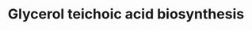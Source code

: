 ---
annotations:
- type: Pathway Ontology
  value: classic metabolic pathway
authors:
- M.Braymer
- MaintBot
- Egonw
- AlexanderPico
- DeSl
- Khanspers
- Eweitz
description: The peptidoglycan layers of many gram-positive bacteria (such as Saccharomyces
  cerevisiae) are densely functionalized with anionic glycopolymers called wall teichoic
  acids (WTAs). These polymers play crucial roles in cell shape determination, regulation
  of cell division, and other fundamental aspects of gram-positive bacterial physiology.
  Additionally, WTAs are important in pathogenesis and play key roles in antibiotic
  resistance. Based on http://pathway.yeastgenome.org/biocyc/
last-edited: 2021-05-20
organisms:
- Saccharomyces cerevisiae
redirect_from:
- /index.php/Pathway:WP563
- /instance/WP563
schema-jsonld:
- '@context': https://schema.org/
  '@id': https://wikipathways.github.io/pathways/WP563.html
  '@type': Dataset
  creator:
    '@type': Organization
    name: WikiPathways
  description: The peptidoglycan layers of many gram-positive bacteria (such as Saccharomyces
    cerevisiae) are densely functionalized with anionic glycopolymers called wall
    teichoic acids (WTAs). These polymers play crucial roles in cell shape determination,
    regulation of cell division, and other fundamental aspects of gram-positive bacterial
    physiology. Additionally, WTAs are important in pathogenesis and play key roles
    in antibiotic resistance. Based on http://pathway.yeastgenome.org/biocyc/
  keywords:
  - glucose-1-phosphate
  - 3 CMP
  - UDP-acetylmannosamine
  - YHL012W
  - undecanyl-diphospho-GlcNAcManNAc-(P-Gol)3
  - UGP1
  - CDPglycerol
  - UTP
  - undecanyl-diphospho-GlcNAc
  - undecanyl-diphospho-GlcNAc-ManNAc
  - undecaprenyl phosphate
  - CMP
  - undecanyl-diphospho-GlcNAc-ManNAc-(P-Gol)3(P-Gol)n+1(Glc)n
  - UDP-D-glucose
  - UDP-Acetyl-D-glucosamine
  - glucose-6-phosphate
  - peptidoglycan-GlcNAc-ManNAc-(P-Gol)3(P-Gol-Glc)m
  - UDP
  - undecanyl-diphospho-GlcNAc-ManNAc-(P-Gol)3(P-Gol-Glc)n
  - PGM1
  - CTP
  - peptidoglycan
  - pyrophosphate
  - PGM2
  - undecanyl-diphospho-GlcNAc-ManNAc-(P-Gol)3(P-Gol-Glc)1
  - UMP
  - Glycerol-3-phosphate
  - 3 CDPglycerol
  license: CC0
  name: Glycerol teichoic acid biosynthesis
seo: CreativeWork
title: Glycerol teichoic acid biosynthesis
wpid: WP563
---